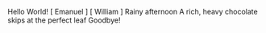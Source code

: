 Hello World!
[
Emanuel
]
[
William
]
Rainy afternoon
A rich, heavy chocolate skips
at the perfect leaf
Goodbye!
